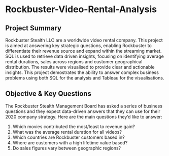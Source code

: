# Rockbuster-Video-Rental-Analysis

## Project Summary
Rockbuster Stealth LLC are a worldwide video rental company. This project is aimed at answering key strategic questions, enabling Rockbuster to differentiate their revenue source and expand within the streaming market.
SQL is used to retrieve data driven insights, focusing on identifying average rental durations, sales across regions and customer geographical distribution. The results were visualised to provide clear and actionable insights. 
This project demostrates the ability to answer complex business problems using both SQL for the analysis and Tableau for the visualisations. 


## Objective & Key Questions 

The Rockbuster Stealth Management Board has asked a series of business questions and
they expect data-driven answers that they can use for their 2020 company strategy. Here are
the main questions they’d like to answer:

1. Which movies contributed the most/least to revenue gain?
2. What was the average rental duration for all videos?
3. Which countries are Rockbuster customers based in?
4. Where are customers with a high lifetime value based?
5. Do sales figures vary between geographic regions?
